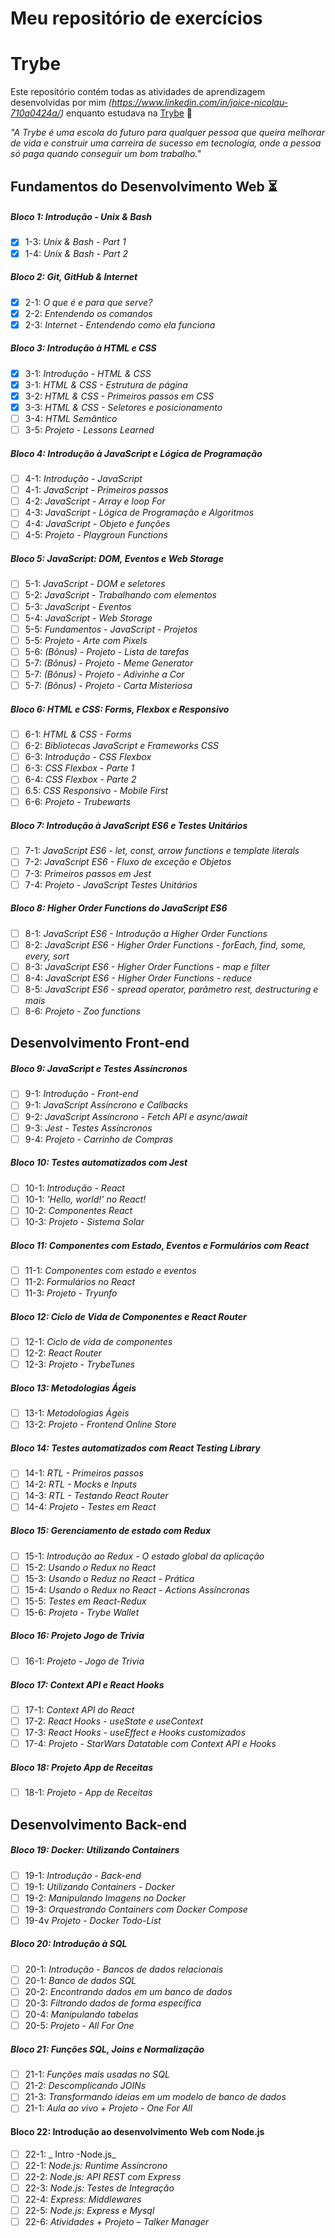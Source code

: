 # Meu repositório de exercícios

# Trybe

Este repositório contém todas as atividades de aprendizagem desenvolvidas por mim _(https://www.linkedin.com/in/joice-nicolau-710a0424a/)_ enquanto estudava na [Trybe](https://www.betrybe.com/) :rocket:

_"A Trybe é uma escola do futuro para qualquer pessoa que queira melhorar de vida e construir uma carreira de sucesso em tecnologia, onde a pessoa só paga quando conseguir um bom trabalho."_

## Fundamentos do Desenvolvimento Web :hourglass_flowing_sand:

##### Bloco 1: Introdução - Unix & Bash 

- [X] 1-3: _Unix & Bash - Part 1_
- [X] 1-4: _Unix & Bash - Part 2_

##### Bloco 2: Git, GitHub & Internet

- [X] 2-1: _O que é e para que serve?_
- [X] 2-2: _Entendendo os comandos_
- [X] 2-3: _Internet - Entendendo como ela funciona_

##### Bloco 3: Introdução à HTML e CSS

- [X] 3-1: _Introdução - HTML & CSS_
- [X] 3-1: _HTML & CSS - Estrutura de página_
- [X] 3-2: _HTML & CSS - Primeiros passos em CSS_
- [X] 3-3: _HTML & CSS - Seletores e posicionamento_
- [ ] 3-4: _HTML Semântico_
- [ ] 3-5: _Projeto - Lessons Learned_ 

##### Bloco 4: Introdução à JavaScript e Lógica de Programação

- [ ] 4-1: _Introdução - JavaScript_
- [ ] 4-1: _JavaScript - Primeiros passos_
- [ ] 4-2: _JavaScript - Array e loop For_
- [ ] 4-3: _JavaScript - Lógica de Programação e Algoritmos_
- [ ] 4-4: _JavaScript - Objeto e funções_
- [ ] 4-5: _Projeto - Playgroun Functions_

##### Bloco 5: JavaScript: DOM, Eventos e Web Storage

- [ ] 5-1: _JavaScript - DOM e seletores_
- [ ] 5-2: _JavaScript - Trabalhando com elementos_
- [ ] 5-3: _JavaScript - Eventos_
- [ ] 5-4: _JavaScript - Web Storage_
- [ ] 5-5: _Fundamentos - JavaScript - Projetos_ 
- [ ] 5-5: _Projeto - Arte com Pixels_
- [ ] 5-6: _(Bônus) - Projeto - Lista de tarefas_
- [ ] 5-7: _(Bônus) - Projeto - Meme Generator_
- [ ] 5-7: _(Bônus) - Projeto - Adivinhe a Cor_ 
- [ ] 5-7: _(Bônus) - Projeto - Carta Misteriosa_

##### Bloco 6: HTML e CSS: Forms, Flexbox e Responsivo
 
- [ ] 6-1: _HTML & CSS - Forms_
- [ ] 6-2: _Bibliotecas JavaScript e Frameworks CSS_
- [ ] 6-3: _Introdução - CSS Flexbox_
- [ ] 6-3: _CSS Flexbox - Parte 1_
- [ ] 6-4: _CSS Flexbox - Parte 2_
- [ ] 6.5: _CSS Responsivo - Mobile First_
- [ ] 6-6: _Projeto - Trubewarts_

##### Bloco 7: Introdução à JavaScript ES6 e Testes Unitários

- [ ] 7-1: _JavaScript ES6 - let, const, arrow functions e template literals_
- [ ] 7-2: _JavaScript ES6 - Fluxo de exceção e Objetos_
- [ ] 7-3: _Primeiros passos em Jest_
- [ ] 7-4: _Projeto - JavaScript Testes Unitários_
 
##### Bloco 8: Higher Order Functions do JavaScript ES6

- [ ] 8-1: _JavaScript ES6 - Introdução a Higher Order Functions_
- [ ] 8-2: _JavaScript ES6 - Higher Order Functions - forEach, find, some, every, sort_ 
- [ ] 8-3: _JavaScript ES6 - Higher Order Functions - map e filter_
- [ ] 8-4: _JavaScript ES6 - Higher Order Functions - reduce_ 
- [ ] 8-5: _JavaScript ES6 - spread operator, parâmetro rest, destructuring e mais_
- [ ] 8-6: _Projeto - Zoo functions_
 
## Desenvolvimento Front-end 

##### Bloco 9: JavaScript  e Testes Assíncronos

- [ ] 9-1: _Introdução - Front-end_
- [ ] 9-1: _JavaScript Assíncrono e Callbacks_
- [ ] 9-2: _JavaScript Assíncrono - Fetch API e async/await_
- [ ] 9-3: _Jest - Testes Assíncronos_
- [ ] 9-4: _Projeto - Carrinho de Compras_

##### Bloco 10: Testes automatizados com Jest
- [ ] 10-1: _Introdução - React_
- [ ] 10-1: _'Hello, world!' no React!_
- [ ] 10-2: _Componentes React_
- [ ] 10-3: _Projeto - Sistema Solar_  
 
##### Bloco 11: Componentes com Estado, Eventos e Formulários com React
- [ ] 11-1: _Componentes com estado e eventos_
- [ ] 11-2: _Formulários no React_
- [ ] 11-3: _Projeto - Tryunfo_

##### Bloco 12: Ciclo de Vida de Componentes e React Router
- [ ] 12-1: _Ciclo de vida de componentes_ 
- [ ] 12-2: _React Router_ 
- [ ] 12-3: _Projeto - TrybeTunes_
 
##### Bloco 13: Metodologias Ágeis 
- [ ] 13-1: _Metodologias Ágeis_ 
- [ ] 13-2: _Projeto - Frontend Online Store_ 

##### Bloco 14: Testes automatizados com React Testing Library
- [ ] 14-1: _RTL - Primeiros passos_ 
- [ ] 14-2: _RTL - Mocks e Inputs_ 
- [ ] 14-3: _RTL - Testando React Router_
- [ ] 14-4: _Projeto - Testes em React_
 
##### Bloco 15: Gerenciamento de estado com Redux
- [ ] 15-1: _Introdução ao Redux - O estado global da aplicação_ 
- [ ] 15-2: _Usando o Redux no React_
- [ ] 15-3: _Usando o Reduz no React - Prática_
- [ ] 15-4: _Usando o Redux no React - Actions Assíncronas_
- [ ] 15-5: _Testes em React-Redux_
- [ ] 15-6: _Projeto - Trybe Wallet_
 
##### Bloco 16: Projeto Jogo de Trivia
- [ ] 16-1: _Projeto - Jogo de Trivia_
 
##### Bloco 17: Context API e React Hooks
- [ ] 17-1: _Context API do React_ 
- [ ] 17-2: _React Hooks - useState e useContext_
- [ ] 17-3: _React Hooks - useEffect e Hooks customizados_
- [ ] 17-4: _Projeto - StarWars Datatable com Context API e Hooks_
 
##### Bloco 18: Projeto App de Receitas
- [ ] 18-1: _Projeto - App de Receitas_

## Desenvolvimento Back-end

##### Bloco 19: Docker: Utilizando Containers
- [ ] 19-1: _Introdução - Back-end_
- [ ] 19-1: _Utilizando Containers - Docker_
- [ ] 19-2: _Manipulando Imagens no Docker_
- [ ] 19-3: _Orquestrando Containers com Docker Compose_
- [ ] 19-4v _Projeto - Docker Todo-List_

##### Bloco 20: Introdução à SQL
- [ ] 20-1: _Introdução - Bancos de dados relacionais_
- [ ] 20-1: _Banco de dados SQL_
- [ ] 20-2: _Encontrando dados em um banco de dados_
- [ ] 20-3: _Filtrando dados de forma específica_
- [ ] 20-4: _Manipulando tabelas_
- [ ] 20-5: _Projeto - All For One_
 
##### Bloco 21: Funções SQL, Joins e Normalização
- [ ] 21-1: _Funções mais usadas no SQL_
- [ ] 21-2: _Descomplicando JOINs_ 
- [ ] 21-3: _Transformando ideias em um modelo de banco de dados_
- [ ] 21-1: _Aula ao vivo + Projeto - One For All_

#### Bloco 22: Introdução ao desenvolvimento Web com Node.js

- [ ] 22-1: _ Intro -Node.js_
- [ ] 22-1: _Node.js: Runtime Assíncrono_
- [ ] 22-2: _Node.js: API REST com Express_ 
- [ ] 22-3: _Node.js: Testes de Integração_
- [ ] 22-4: _Express: Middlewares_
- [ ] 22-5: _Node.js: Express e Mysql_
- [ ] 22-6: _Atividades + Projeto – Talker Manager_
